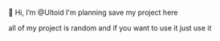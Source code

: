 👋 Hi, I’m @Ultoid
I'm planning save my project here 

all of my project is random and if you want to use it
just use it

<!---
Ultoid/Ultoid is a ✨ special ✨ repository because its `README.md` (this file) appears on your GitHub profile.
You can click the Preview link to take a look at your changes.
--->
